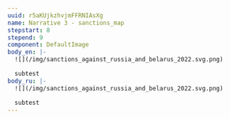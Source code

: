```yaml
---
uuid: r5aKUjkzhvjmFFRNIAsXg
name: Narrative 3 - sanctions_map
stepstart: 8
stepend: 9
component: DefaultImage
body_en: |-
  ![](/img/sanctions_against_russia_and_belarus_2022.svg.png)

  s﻿ubtest
body_ru: |-
  ![](/img/sanctions_against_russia_and_belarus_2022.svg.png)

  s﻿ubtest
---
```

